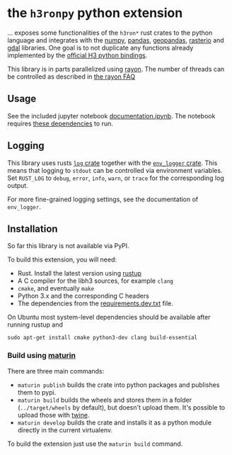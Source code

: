# the `h3ronpy` python extension

... exposes some functionalities of the `h3ron*` rust crates to the python language and integrates with the [numpy](https://numpy.org/), [pandas](https://pandas.pydata.org/),
[geopandas](https://geopandas.org/), [rasterio](https://rasterio.readthedocs.io/en/latest/) and [gdal](https://gdal.org/) libraries. One goal is to not duplicate any
functions already implemented by the [official H3 python bindings](https://github.com/uber/h3-py).

This library is in parts parallelized using [rayon](https://github.com/rayon-rs/rayon). The number of threads can be controlled as 
described in [the rayon FAQ](https://github.com/rayon-rs/rayon/blob/master/FAQ.md#how-many-threads-will-rayon-spawn)

## Usage

See the included jupyter notebook [documentation.ipynb](./documentation.ipynb). The notebook requires [these dependencies](requirements.documentation.txt) to run.

## Logging

This library uses rusts [`log` crate](https://docs.rs/log) together with the [`env_logger` crate](https://docs.rs/env_logger). 
This means that logging to `stdout` can be  controlled via environment variables. Set `RUST_LOG` to `debug`, `error`, `info`, 
`warn`, or `trace` for the corresponding log output.

For more fine-grained logging settings, see the documentation of `env_logger`.

## Installation

So far this library is not available via PyPI.

To build this extension, you will need:

* Rust. Install the latest version using [rustup](https://rustup.rs/)
* A C compiler for the libh3 sources, for example `clang`
* `cmake`, and eventually `make`
* Python 3.x and the corresponding C headers
* The dependencies from the [requirements.dev.txt](./requirements.dev.txt) file.

On Ubuntu most system-level dependencies should be available after running rustup and 

```shell
sudo apt-get install cmake python3-dev clang build-essential
```

### Build using [maturin](https://github.com/PyO3/maturin)

There are three main commands:

* `maturin publish` builds the crate into python packages and publishes them to pypi.
* `maturin build` builds the wheels and stores them in a folder (`../target/wheels` by default), but doesn't upload them. It's possible to upload those with [twine](https://github.com/pypa/twine).
* `maturin develop` builds the crate and installs it as a python module directly in the current virtualenv.

To build the extension just use the `maturin build` command.
